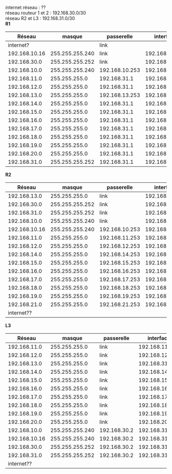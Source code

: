 
internet réseau : ??\
réseau routeur 1 et 2 : 192.168.30.0/30\
réseau R2 et L3 : 192.168.31.0/30\
**R1**

| Réseau        | masque          | passerelle     | interface      |
| ------------- | --------------- | -------------- | -------------- |
| internet?     |                 | link           |                |
| 192.168.10.16 | 255.255.255.240 | link           | 192.168.10.253 |
| 192.168.30.0  | 255.255.255.252 | link           | 192.168.30.1   |
| 192.168.10.0  | 255.255.255.240 | 192.168.10.253 | 192.168.30.1   |
| 192.168.11.0  | 255.255.255.0   | 192.168.31.1   | 192.168.30.1   |
| 192.168.12.0  | 255.255.255.0   | 192.168.31.1   | 192.168.30.1   |
| 192.168.13.0  | 255.255.255.0   | 192.168.13.253 | 192.168.30.1   |
| 192.168.14.0  | 255.255.255.0   | 192.168.31.1   | 192.168.30.1   |
| 192.168.15.0  | 255.255.255.0   | 192.168.31.1   | 192.168.30.1   |
| 192.168.16.0  | 255.255.255.0   | 192.168.31.1   | 192.168.30.1   |
| 192.168.17.0  | 255.255.255.0   | 192.168.31.1   | 192.168.30.1   |
| 192.168.18.0  | 255.255.255.0   | 192.168.31.1   | 192.168.30.1   |
| 192.168.19.0  | 255.255.255.0   | 192.168.31.1   | 192.168.30.1   |
| 192.168.20.0  | 255.255.255.0   | 192.168.31.1   | 192.168.30.1   |
| 192.168.31.0  | 255.255.255.252 | 192.168.31.1   | 192.168.30.1   |

**R2**

| Réseau        | masque          | passerelle     | interface      |
| ------------- | --------------- | -------------- | -------------- |
| 192.168.13.0  | 255.255.255.0   | link           | 192.168.13.253 |
| 192.168.30.0  | 255.255.255.252 | link           | 192.168.30.2   |
| 192.168.31.0  | 255.255.255.252 | link           | 192.168.31.1   |
| 192.168.10.0  | 255.255.255.240 | link           | 192.168.10.253 |
| 192.168.10.16 | 255.255.255.240 | 192.168.10.253 | 192.168.30.2   |
| 192.168.11.0  | 255.255.255.0   | 192.168.11.253 | 192.168.31.1   |
| 192.168.12.0  | 255.255.255.0   | 192.168.12.253 | 192.168.31.1   |
| 192.168.14.0  | 255.255.255.0   | 192.168.14.253 | 192.168.31.1   |
| 192.168.15.0  | 255.255.255.0   | 192.168.15.253 | 192.168.31.1   |
| 192.168.16.0  | 255.255.255.0   | 192.168.16.253 | 192.168.31.1   |
| 192.168.17.0  | 255.255.255.0   | 192.168.17.253 | 192.168.31.1   |
| 192.168.18.0  | 255.255.255.0   | 192.168.18.253 | 192.168.31.1   |
| 192.168.19.0  | 255.255.255.0   | 192.168.19.253 | 192.168.31.1   |
| 192.168.21.0  | 255.255.255.0   | 192.168.21.253 | 192.168.30.2   |
| internet??    |                 |                |                |

**L3**

| Réseau        | masque          | passerelle   | interface      |
| ------------- | --------------- | ------------ | -------------- |
| 192.168.11.0  | 255.255.255.0   | link         | 192.168.11.253 |
| 192.168.12.0  | 255.255.255.0   | link         | 192.168.12.253 |
| 192.168.13.0  | 255.255.255.0   | link         | 192.168.31.2   |
| 192.168.14.0  | 255.255.255.0   | link         | 192.168.14.253 |
| 192.168.15.0  | 255.255.255.0   | link         | 192.168.15.253 |
| 192.168.16.0  | 255.255.255.0   | link         | 192.168.16.253 |
| 192.168.17.0  | 255.255.255.0   | link         | 192.168.17.253 |
| 192.168.18.0  | 255.255.255.0   | link         | 192.168.18.253 |
| 192.168.19.0  | 255.255.255.0   | link         | 192.168.19.253 |
| 192.168.20.0  | 255.255.255.0   | link         | 192.168.20.253 |
| 192.168.10.0  | 255.255.255.240 | 192.168.30.2 | 192.168.31.2   |
| 192.168.10.16 | 255.255.255.240 | 192.168.30.2 | 192.168.31.2   |
| 192.168.30.0  | 255.255.255.252 | 192.168.30.2 | 192.168.31.2   |
| 192.168.31.0  | 255.255.255.252 | 192.168.30.2 | 192.168.31.2   |
| internet??    |                 |              |                |
